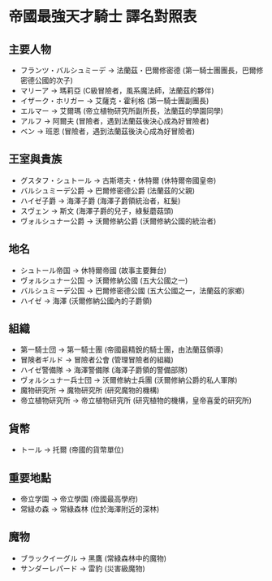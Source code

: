 # 帝國最強天才騎士 譯名對照表

## 主要人物
- フランツ・バルシュミーデ → 法蘭茲・巴爾修密德 (第一騎士團團長，巴爾修密德公國的次子)
- マリーア → 瑪莉亞 (C級冒險者，風系魔法師，法蘭茲的夥伴)
- イザーク・ホリガー → 艾薩克・霍利格 (第一騎士團副團長)
- エルマー → 艾爾瑪 (帝立植物研究所副所長，法蘭茲的學園同學)
- アルフ → 阿爾夫 (冒險者，遇到法蘭茲後決心成為好冒險者)
- ベン → 班恩 (冒險者，遇到法蘭茲後決心成為好冒險者)

## 王室與貴族
- グスタフ・シュトール → 古斯塔夫・休特爾 (休特爾帝國皇帝)
- バルシュミーデ公爵 → 巴爾修密德公爵 (法蘭茲的父親)
- ハイゼ子爵 → 海澤子爵 (海澤子爵領統治者，紅髮)
- スヴェン → 斯文 (海澤子爵的兒子，綠髮蘑菇頭)
- ヴォルシュナー公爵 → 沃爾修納公爵 (沃爾修納公國的統治者)

## 地名
- シュトール帝国 → 休特爾帝國 (故事主要舞台)
- ヴォルシュナー公国 → 沃爾修納公國 (五大公國之一)
- バルシュミーデ公国 → 巴爾修密德公國 (五大公國之一，法蘭茲的家鄉)
- ハイゼ → 海澤 (沃爾修納公國內的子爵領)

## 組織
- 第一騎士団 → 第一騎士團 (帝國最精銳的騎士團，由法蘭茲領導)
- 冒険者ギルド → 冒險者公會 (管理冒險者的組織)
- ハイゼ警備隊 → 海澤警備隊 (海澤子爵領的警備部隊)
- ヴォルシュナー兵士団 → 沃爾修納士兵團 (沃爾修納公爵的私人軍隊)
- 魔物研究所 → 魔物研究所 (研究魔物的機構)
- 帝立植物研究所 → 帝立植物研究所 (研究植物的機構，皇帝喜愛的研究所)

## 貨幣
- トール → 托爾 (帝國的貨幣單位)

## 重要地點
- 帝立学園 → 帝立學園 (帝國最高學府)
- 常緑の森 → 常綠森林 (位於海澤附近的深林)

## 魔物
- ブラックイーグル → 黑鷹 (常綠森林中的魔物)
- サンダーレパード → 雷豹 (災害級魔物)
